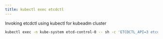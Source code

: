 ```yaml
---
title: kubectl exec etcdctl
---
```


Invoking etcdctl using kubectl for kubeadm cluster

```sh
kubectl exec -n kube-system etcd-control-0 -- sh -c 'ETCDCTL_API=3 etcdctl --endpoints=https://127.0.0.1:2379 --cacert /etc/kubernetes/pki/etcd/ca.crt --cert /etc/kubernetes/pki/etcd/server.crt --key /etc/kubernetes/pki/etcd/server.key member list'
```
